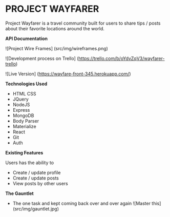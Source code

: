 # PROJECT WAYFARER

Project Wayfarer is a travel community built for users to share tips / posts about their favorite locations around the world.

**API Documentation**

![Project Wire Frames] (src/img/wireframes.png)

![Development process on Trello] (https://trello.com/b/oYdvZqV3/wayfarer-trello)

![Live Version] (https://wayfare-front-345.herokuapp.com/)

**Technologies Used**

- HTML CSS
- JQuery
- NodeJS
- Express
- MongoDB
- Body Parser
- Materialize
- React
- Git
- Auth

**Existing Features**

Users has the ability to
- Create / update profile
- Create / update posts
- View posts by other users

**The Gauntlet**
- The one task and kept coming back over and over again
![Master this] (src/img/gauntlet.jpg)